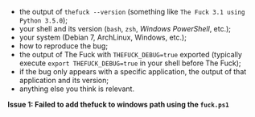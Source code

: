 - the output of `thefuck --version` (something like `The Fuck 3.1 using
    Python 3.5.0`);
- your shell and its version (`bash`, `zsh`, *Windows PowerShell*, etc.);
- your system (Debian 7, ArchLinux, Windows, etc.);
- how to reproduce the bug;
- the output of The Fuck with `THEFUCK_DEBUG=true` exported (typically execute
`export THEFUCK_DEBUG=true` in your shell before The Fuck);
- if the bug only appears with a specific application, the output of that
application and its version;
- anything else you think is relevant.


**Issue 1: Failed to add thefuck to windows path using the `fuck.ps1`**
